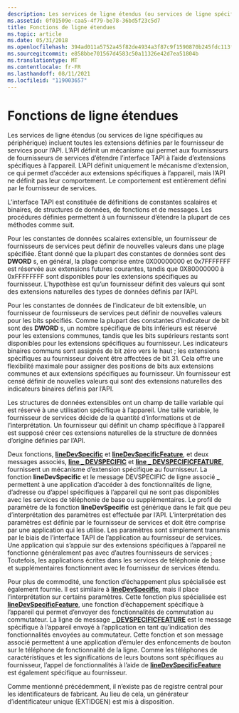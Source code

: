 ```yaml
---
description: Les services de ligne étendus (ou services de ligne spécifiques au périphérique) incluent toutes les extensions définies par le fournisseur de services pour l’API.
ms.assetid: 0f01509e-caa5-4f79-be78-36bd5f23c5d7
title: Fonctions de ligne étendues
ms.topic: article
ms.date: 05/31/2018
ms.openlocfilehash: 394ad011a5752a45f82de4934a3f87c9f1590870b245fdc113f57badb4298290
ms.sourcegitcommit: e858bbe701567d4583c50a11326e42d7ea51804b
ms.translationtype: MT
ms.contentlocale: fr-FR
ms.lasthandoff: 08/11/2021
ms.locfileid: "119003657"
---
```

# <a name="extended-line-functions"></a>Fonctions de ligne étendues

Les services de ligne étendus (ou services de ligne spécifiques au périphérique) incluent toutes les extensions définies par le fournisseur de services pour l’API. L’API définit un mécanisme qui permet aux fournisseurs de fournisseurs de services d’étendre l’interface TAPI à l’aide d’extensions spécifiques à l’appareil. L’API définit uniquement le mécanisme d’extension, ce qui permet d’accéder aux extensions spécifiques à l’appareil, mais l’API ne définit pas leur comportement. Le comportement est entièrement défini par le fournisseur de services.

L’interface TAPI est constituée de définitions de constantes scalaires et binaires, de structures de données, de fonctions et de messages. Les procédures définies permettent à un fournisseur d’étendre la plupart de ces méthodes comme suit.

Pour les constantes de données scalaires extensible, un fournisseur de fournisseurs de services peut définir de nouvelles valeurs dans une plage spécifiée. Étant donné que la plupart des constantes de données sont des **DWORD** s, en général, la plage comprise entre 0X00000000 et 0x7FFFFFFF est réservée aux extensions futures courantes, tandis que 0X80000000 à 0xFFFFFFFF sont disponibles pour les extensions spécifiques au fournisseur. L’hypothèse est qu’un fournisseur définit des valeurs qui sont des extensions naturelles des types de données définis par l’API.

Pour les constantes de données de l’indicateur de bit extensible, un fournisseur de fournisseurs de services peut définir de nouvelles valeurs pour les bits spécifiés. Comme la plupart des constantes d’indicateur de bit sont des **DWORD** s, un nombre spécifique de bits inférieurs est réservé pour les extensions communes, tandis que les bits supérieurs restants sont disponibles pour les extensions spécifiques au fournisseur. Les indicateurs binaires communs sont assignés de bit zéro vers le haut ; les extensions spécifiques au fournisseur doivent être affectées de bit 31. Cela offre une flexibilité maximale pour assigner des positions de bits aux extensions communes et aux extensions spécifiques au fournisseur. Un fournisseur est censé définir de nouvelles valeurs qui sont des extensions naturelles des indicateurs binaires définis par l’API.

Les structures de données extensibles ont un champ de taille variable qui est réservé à une utilisation spécifique à l’appareil. Une taille variable, le fournisseur de services décide de la quantité d’informations et de l’interprétation. Un fournisseur qui définit un champ spécifique à l’appareil est supposé créer ces extensions naturelles de la structure de données d’origine définies par l’API.

Deux fonctions, [**lineDevSpecific**](/windows/desktop/api/Tapi/nf-tapi-linedevspecific) et [**lineDevSpecificFeature**](/windows/desktop/api/Tapi/nf-tapi-linedevspecificfeature), et deux messages associés, [**line \_ DEVSPECIFIC**](line-devspecific.md) et [**line \_ DEVSPECIFICFEATURE**](line-devspecificfeature.md), fournissent un mécanisme d’extension spécifique au fournisseur. La fonction **lineDevSpecific** et le message DEVSPECIFIC de ligne associé \_ permettent à une application d’accéder à des fonctionnalités de ligne, d’adresse ou d’appel spécifiques à l’appareil qui ne sont pas disponibles avec les services de téléphonie de base ou supplémentaires. Le profil de paramètre de la fonction **lineDevSpecific** est générique dans le fait que peu d’interprétation des paramètres est effectuée par l’API. L’interprétation des paramètres est définie par le fournisseur de services et doit être comprise par une application qui les utilise. Les paramètres sont simplement transmis par le biais de l’interface TAPI de l’application au fournisseur de services. Une application qui s’appuie sur des extensions spécifiques à l’appareil ne fonctionne généralement pas avec d’autres fournisseurs de services ; Toutefois, les applications écrites dans les services de téléphonie de base et supplémentaires fonctionnent avec le fournisseur de services étendu.

Pour plus de commodité, une fonction d’échappement plus spécialisée est également fournie. Il est similaire à [**lineDevSpecific**](/windows/desktop/api/Tapi/nf-tapi-linedevspecific), mais il place l’interprétation sur certains paramètres. Cette fonction plus spécialisée est [**lineDevSpecificFeature**](/windows/desktop/api/Tapi/nf-tapi-linedevspecificfeature), une fonction d’échappement spécifique à l’appareil qui permet d’envoyer des fonctionnalités de commutation au commutateur. La ligne de message [**\_ DEVSPECIFICFEATURE**](line-devspecificfeature.md) est le message spécifique à l’appareil envoyé à l’application en tant qu’indication des fonctionnalités envoyées au commutateur. Cette fonction et son message associé permettent à une application d’émuler des enfoncements de bouton sur le téléphone de fonctionnalité de la ligne. Comme les téléphones de caractéristiques et les significations de leurs boutons sont spécifiques au fournisseur, l’appel de fonctionnalités à l’aide de [**lineDevSpecificFeature**](/windows/desktop/api/Tapi/nf-tapi-linedevspecificfeature) est également spécifique au fournisseur.

Comme mentionné précédemment, il n’existe pas de registre central pour les identificateurs de fabricant. Au lieu de cela, un générateur d’identificateur unique (EXTIDGEN) est mis à disposition.

 

 



